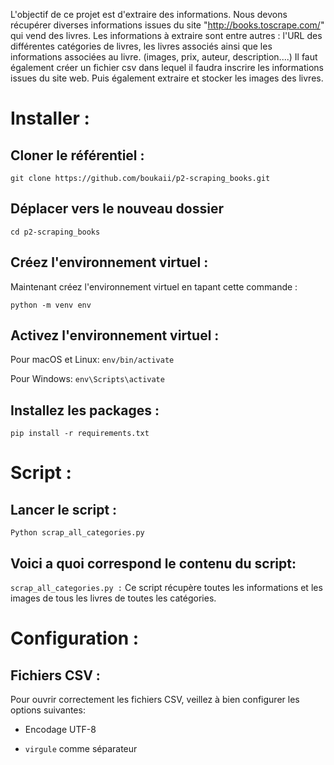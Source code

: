 L'objectif de ce projet est d'extraire des informations. Nous devons récupérer diverses informations issues du site "http://books.toscrape.com/" qui vend des livres. Les informations à extraire sont entre autres : l'URL des différentes catégories de livres, les livres associés ainsi que les informations associées au livre. (images, prix, auteur, description....)
Il faut également créer un fichier csv dans lequel il faudra inscrire les informations issues du site web. Puis également extraire et stocker les images des livres.




# Installer :




## Cloner le référentiel :

`git clone https://github.com/boukaii/p2-scraping_books.git`






## Déplacer vers le nouveau dossier

`cd p2-scraping_books`




## Créez l'environnement virtuel :


Maintenant créez l'environnement virtuel en tapant cette commande :

`python -m venv env`


## Activez l'environnement virtuel :

Pour macOS et Linux:  `env/bin/activate`

Pour Windows:  `env\Scripts\activate`


## Installez les packages :

`pip install -r requirements.txt`


# Script :


## Lancer le script :

`Python scrap_all_categories.py`




## Voici a quoi correspond le contenu du script:



`scrap_all_categories.py :` 
  Ce script récupère toutes les informations et les images de tous les livres de toutes les catégories.


# Configuration :



## Fichiers CSV :

Pour ouvrir correctement les fichiers CSV, veillez à bien configurer les options suivantes:

- Encodage UTF-8

- `virgule` comme séparateur